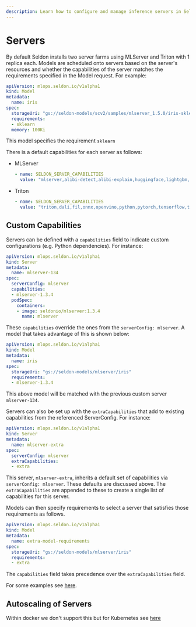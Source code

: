 ```yaml
---
description: Learn how to configure and manage inference servers in Seldon Core 2, including MLServer and Triton server farms, model scheduling, and capability management. This comprehensive guide covers server configuration, custom capabilities, model requirements matching, and best practices for deploying and scaling ML inference servers in production environments.
---
```


# Servers

By default Seldon installs two server farms using MLServer and Triton with 1 replica each. Models
are scheduled onto servers based on the server's resources and whether the capabilities of the server
matches the requirements specified in the Model request. For example:

```yaml
apiVersion: mlops.seldon.io/v1alpha1
kind: Model
metadata:
  name: iris
spec:
  storageUri: "gs://seldon-models/scv2/samples/mlserver_1.5.0/iris-sklearn"
  requirements:
  - sklearn
  memory: 100Ki
```

This model specifies the requirement `sklearn`

There is a default capabilities for each server as follows:

* MLServer
  ```yaml
  - name: SELDON_SERVER_CAPABILITIES
    value: "mlserver,alibi-detect,alibi-explain,huggingface,lightgbm,mlflow,python,sklearn,spark-mlib,xgboost"
  ```
* Triton
  ```yaml
  - name: SELDON_SERVER_CAPABILITIES
    value: "triton,dali,fil,onnx,openvino,python,pytorch,tensorflow,tensorrt"
  ```

## Custom Capabilities
Servers can be defined with a `capabilities` field to indicate custom configurations (e.g. Python dependencies). For instance:

```yaml
apiVersion: mlops.seldon.io/v1alpha1
kind: Server
metadata:
  name: mlserver-134
spec:
  serverConfig: mlserver
  capabilities:
  - mlserver-1.3.4
  podSpec:
    containers:
    - image: seldonio/mlserver:1.3.4
      name: mlserver
```

These `capabilities` override the ones from the `serverConfig: mlserver`. A model that takes advantage of this is shown below:

```yaml
apiVersion: mlops.seldon.io/v1alpha1
kind: Model
metadata:
  name: iris
spec:
  storageUri: "gs://seldon-models/mlserver/iris"
  requirements:
  - mlserver-1.3.4
```

This above model will be matched with the previous custom server `mlserver-134`.

Servers can also be set up with the `extraCapabilities` that add to existing capabilities from the referenced ServerConfig. For instance:

```yaml
apiVersion: mlops.seldon.io/v1alpha1
kind: Server
metadata:
  name: mlserver-extra
spec:
  serverConfig: mlserver
  extraCapabilities:
  - extra
```
This server, `mlserver-extra`, inherits a default set of capabilities via `serverConfig: mlserver`.
These defaults are discussed above.
The `extraCapabilities` are appended to these to create a single list of capabilities for this server.

Models can then specify requirements to select a server that satisfies those requirements as follows.
```yaml
apiVersion: mlops.seldon.io/v1alpha1
kind: Model
metadata:
  name: extra-model-requirements
spec:
  storageUri: "gs://seldon-models/mlserver/iris"
  requirements:
  - extra
```

The `capabilities` field takes precedence over the `extraCapabilities` field.

For some examples see [here](examples/custom-servers.md).


## Autoscaling of Servers

Within docker we don't support this but for Kubernetes see [here](kubernetes/autoscaling/README.md)
